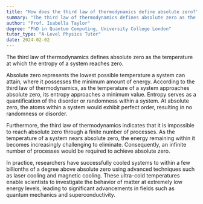 ```yaml
---
title: "How does the third law of thermodynamics define absolute zero?"
summary: "The third law of thermodynamics defines absolute zero as the temperature at which entropy is zero."
author: "Prof. Isabella Taylor"
degree: "PhD in Quantum Computing, University College London"
tutor_type: "A-Level Physics Tutor"
date: 2024-02-02
---
```


The third law of thermodynamics defines absolute zero as the temperature at which the entropy of a system reaches zero.

Absolute zero represents the lowest possible temperature a system can attain, where it possesses the minimum amount of energy. According to the third law of thermodynamics, as the temperature of a system approaches absolute zero, its entropy approaches a minimum value. Entropy serves as a quantification of the disorder or randomness within a system. At absolute zero, the atoms within a system would exhibit perfect order, resulting in no randomness or disorder.

Furthermore, the third law of thermodynamics indicates that it is impossible to reach absolute zero through a finite number of processes. As the temperature of a system nears absolute zero, the energy remaining within it becomes increasingly challenging to eliminate. Consequently, an infinite number of processes would be required to achieve absolute zero.

In practice, researchers have successfully cooled systems to within a few billionths of a degree above absolute zero using advanced techniques such as laser cooling and magnetic cooling. These ultra-cold temperatures enable scientists to investigate the behavior of matter at extremely low energy levels, leading to significant advancements in fields such as quantum mechanics and superconductivity.
    